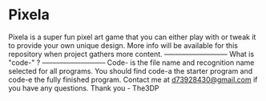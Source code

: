 # Pixela
Pixela is a super fun pixel art game that you can either play with or tweak it to provide your own unique design.  More info will be available for this repository when project gathers more content.
––––––––––––––––––
What is "code-" ?
––––––––––––––––––
Code- is the file name and recognition name selected
for all programs. You should find code-a
the starter program and code-e the fully finished program.
Contact me at d73928430@gmail.com if you have any questions.
Thank you  - The3DP
